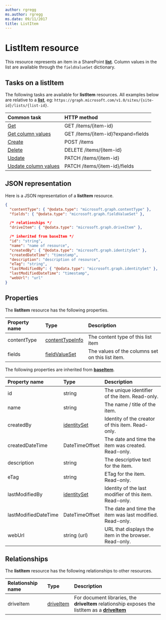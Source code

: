 ```yaml
---
author: rgregg
ms.author: rgregg
ms.date: 09/11/2017
title: ListItem
---
```

# ListItem resource

This resource represents an item in a SharePoint **[list][]**.
Column values in the list are available through the `fieldValueSet` dictionary.

## Tasks on a listItem

The following tasks are available for **listItem** resources.
All examples below are relative to a **[list][]**, eg: `https://graph.microsoft.com/v1.0/sites/{site-id}/lists/{list-id}`.

| Common task                    | HTTP method
|:-------------------------------|:------------------------
| [Get][]                        | GET /items/{item-id}
| [Get column values][Get]       | GET /items/{item-id}?expand=fields
| [Create][]                     | POST /items
| [Delete][]                     | DELETE /items/{item-id}
| [Update][]                     | PATCH /items/{item-id}
| [Update column values][Update] | PATCH /items/{item-id}/fields

[Get]: ../api/listItem_get.md
[Create]: ../api/listItem_create.md
[Delete]: ../api/listItem_delete.md
[Update]: ../api/listItem_update.md

## JSON representation

Here is a JSON representation of a **listItem** resource.

<!-- { "blockType": "resource", 
       "@odata.type": "microsoft.graph.listItem",
       "keyProperty": "id" } -->

```json
{
  "contentType": { "@odata.type": "microsoft.graph.contentType" },
  "fields": { "@odata.type": "microsoft.graph.fieldValueSet" },

  /* relationships */
  "driveItem": { "@odata.type": "microsoft.graph.driveItem" },

  /* inherited from baseItem */
  "id": "string",
  "name": "name of resource",
  "createdBy": { "@odata.type": "microsoft.graph.identitySet" },
  "createdDateTime": "timestamp",
  "description": "description of resource",
  "eTag": "string",
  "lastModifiedBy": { "@odata.type": "microsoft.graph.identitySet" },
  "lastModifiedDateTime": "timestamp",
  "webUrl": "url"
}
```

## Properties

The **listItem** resource has the following properties.

| Property name | Type                | Description
|:--------------|:--------------------|:-------------------------------
| contentType   | [contentTypeInfo][] | The content type of this list item
| fields        | [fieldValueSet][]   | The values of the columns set on this list item.

The following properties are inherited from **[baseItem][]**.

| Property name        | Type             | Description
|:---------------------|:-----------------|:-----------------------------------
| id                   | string           | The unique identifier of the item. Read-only.
| name                 | string           | The name / title of the item.
| createdBy            | [identitySet][]  | Identity of the creator of this item. Read-only.
| createdDateTime      | DateTimeOffset   | The date and time the item was created. Read-only.
| description          | string           | The descriptive text for the item.
| eTag                 | string           | ETag for the item. Read-only.                                                          |
| lastModifiedBy       | [identitySet][]  | Identity of the last modifier of this item. Read-only.
| lastModifiedDateTime | DateTimeOffset   | The date and time the item was last modified. Read-only.
| webUrl               | string (url)     | URL that displays the item in the browser. Read-only.

## Relationships

 The **listItem** resource has the following relationships to other resources.

| Relationship name | Type                        | Description
|:------------------|:----------------------------|:-------------------------------
| driveItem         | [driveItem][]               | For document libraries, the **driveItem** relationship exposes the listItem as a **[driveItem][]**

[baseItem]: baseItem.md
[contentTypeInfo]: contentTypeInfo.md
[driveItem]: driveItem.md
[fieldValueSet]: fieldValueSet.md
[identitySet]: identitySet.md
[list]: list.md

<!-- {
  "type": "#page.annotation",
  "description": "",
  "keywords": "",
  "section": "documentation",
  "tocPath": "Resources/ListItem",
  "tocBookmarks": {
    "ListItem": "#"
  }
} -->

